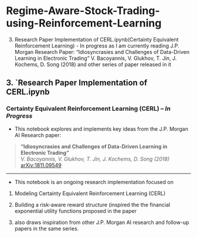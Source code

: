 # Regime-Aware-Stock-Trading-using-Reinforcement-Learning 

3. Research Paper Implementation of CERL.ipynb(Certainty Equivalent Reinforcement Learning) - In progress as I am currently reading J.P. Morgan Research Paper:
“Idiosyncrasies and Challenges of Data-Driven Learning in Electronic Trading”
V. Bacoyannis, V. Glukhov, T. Jin, J. Kochems, D. Song (2018) and other series of paper released in it

## 3. `Research Paper Implementation of CERL.ipynb
### Certainty Equivalent Reinforcement Learning (CERL) – *In Progress*
- This notebook explores and implements key ideas from the J.P. Morgan AI Research paper:
> **“Idiosyncrasies and Challenges of Data-Driven Learning in Electronic Trading”**  
> *V. Bacoyannis, V. Glukhov, T. Jin, J. Kochems, D. Song (2018)*  
> [arXiv:1811.09549](https://arxiv.org/abs/1811.09549)

---
- This notebook is an ongoing research implementation focused on

1. Modeling Certainty Equivalent Reinforcement Learning (CERL)

2. Building a risk-aware reward structure (inspired the the financial exponential utility functions proposed in the paper

3. also draws inspiration from other J.P. Morgan AI research and follow-up papers in the same series.

